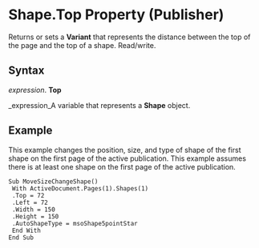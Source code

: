 
# Shape.Top Property (Publisher)

Returns or sets a  **Variant** that represents the distance between the top of the page and the top of a shape. Read/write.


## Syntax

 _expression_. **Top**

 _expression_A variable that represents a  **Shape** object.


## Example

This example changes the position, size, and type of shape of the first shape on the first page of the active publication. This example assumes there is at least one shape on the first page of the active publication.


```
Sub MoveSizeChangeShape() 
 With ActiveDocument.Pages(1).Shapes(1) 
 .Top = 72 
 .Left = 72 
 .Width = 150 
 .Height = 150 
 .AutoShapeType = msoShape5pointStar 
 End With 
End Sub
```

